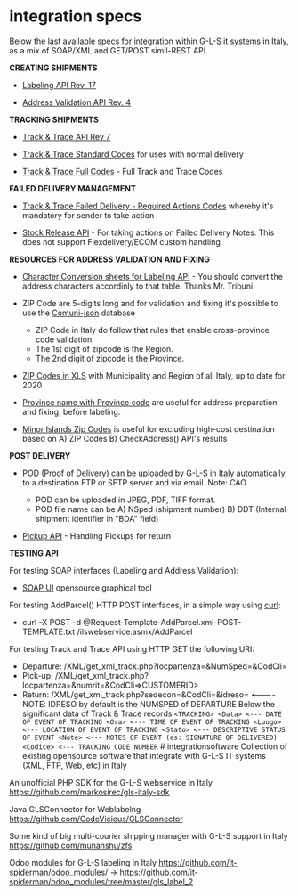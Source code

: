 # integration specs

Below the last available specs for integration within G-L-S it systems in Italy, as a mix of SOAP/XML and GET/POST simil-REST API.

**CREATING SHIPMENTS**
* [Labeling API Rev. 17](https://github.com/labelingdocuments/integrationsoftware/blob/master/MU162_Web%20Integrated%20Labeling%20Service_REV17.pdf)

* [Address Validation API Rev. 4](https://github.com/labelingdocuments/integrationsoftware/blob/master/MU163_Webservice_Checkaddress_rev_04.pdf)


**TRACKING SHIPMENTS**
* [Track & Trace API Rev 7](https://github.com/labelingdocuments/integrationsoftware/blob/master/MU40%20-%20Track%20%20Trace%20rev7.pdf)

* [Track & Trace Standard Codes](https://github.com/labelingdocuments/integrationsoftware/blob/master/standard_tracking_codes.xls) for uses with normal delivery

* [Track & Trace Full Codes](https://github.com/labelingdocuments/integrationsoftware/blob/master/codici_risultato_gls.xls) - Full Track and Trace Codes

**FAILED DELIVERY MANAGEMENT**

* [Track & Trace Failed Delivery - Required Actions Codes](https://github.com/labelingdocuments/integrationsoftware/blob/master/tracking_codes_requiring_sender_action.xlsx) whereby it's mandatory for sender to take action

* [Stock Release API](https://github.com/labelingdocuments/integrationsoftware/blob/master/MU276_SvincoloGiacenzeXML_70337bb8-9a58-440a-a7df-eb3270fcac96%20(1).pdf) - For taking actions on Failed Delivery Notes: This does not support Flexdelivery/ECOM custom handling

**RESOURCES FOR ADDRESS VALIDATION AND FIXING**

* [Character Conversion sheets for Labeling API](https://github.com/labelingdocuments/integrationsoftware/blob/master/GLS%20Webservice%20-%20Tabella%20Conversione.xlsx) - You should convert the address characters accordinly to that table. Thanks Mr. Tribuni

* ZIP Code are 5-digits long and for validation and fixing it's possible to use the [Comuni-json](https://github.com/matteocontrini/comuni-json) database
  * ZIP Code in Italy do follow that rules that enable cross-province code validation
   * The 1st digit of zipcode is the Region.
   * The 2nd digit of zipcode is the Province.

* [ZIP Codes in XLS](https://github.com/labelingdocuments/integrationsoftware/blob/master/CAP_ITALIA_2020.xlsx) with Municipality and Region of all Italy, up to date for 2020
 
* [Province name with Province code](https://github.com/labelingdocuments/integrationsoftware/blob/master/province-it.xls) are useful for address preparation and fixing, before labeling.

* [Minor Islands Zip Codes](https://github.com/labelingdocuments/integrationsoftware/blob/master/Isole_Minori_Rev6_Mar21.xlsx) is useful for excluding high-cost destination based on A) ZIP Codes B) CheckAddress() API's results

**POST DELIVERY**

* POD (Proof of Delivery) can be uploaded by G-L-S in Italy automatically to a destination FTP or SFTP server and via email. Note: CAO
  *  POD can be uploaded in JPEG, PDF, TIFF format.
  *  POD file name can be A) NSped (shipment number) B) DDT (Internal shipment identifier in "BDA" field) 

* [Pickup API](https://github.com/labelingdocuments/integrationsoftware/blob/master/MU302_Ritiri_XML_rev2_3d1def7c-da62-4692-b927-c9059c9187b8.pdf) - Handling Pickups for return

**TESTING API**

For testing SOAP interfaces (Labeling and Address Validation):
* [SOAP UI](https://www.soapui.org/tools/soapui/) opensource graphical tool

For testing AddParcel() HTTP POST interfaces, in a simple way using [curl](https://curl.se/):
* curl -X POST -d @Request-Template-AddParcel.xml-POST-TEMPLATE.txt /ilswebservice.asmx/AddParcel

For testing Track and Trace API using HTTP GET the following URI:
* Departure: /XML/get_xml_track.php?locpartenza=<WAREHOUSEOFDEPARTURE>&NumSped=<NUMSPED>&CodCli=<CUSTOMERID>
* Pick-up: /XML/get_xml_track.php?locpartenza=<WAREHOUSEOFPICKUP>&numrit=<NUMBEROFPICKUP>&CodCli=>CUSTOMERID>
* Return:  /XML/get_xml_track.php?sedecon=<WAREHOUSEOFDEPARTURE>&CodCli=<CUSTOMERID>&idreso=<IDRESO>   <---- NOTE: IDRESO by default is the NUMSPED of DEPARTURE
Below the significant data of Track & Trace records 
                                                                                                             `` <TRACKING>
<Data> <--- DATE OF EVENT OF TRACKING
<Ora> <--- TIME OF EVENT OF TRACKING
<Luogo> <--- LOCATION OF EVENT OF TRACKING
<Stato> <--- DESCRIPTIVE STATUS OF EVENT
<Note> <--- NOTES OF EVENT (es: SIGNATURE OF DELIVERED)
<Codice> <--- TRACKING CODE NUMBER
``
              # integrationsoftware
Collection of existing opensource software that integrate with G-L-S  IT systems (XML, FTP, Web, etc) in Italy

An unofficial PHP SDK for the G-L-S webservice in Italy
https://github.com/markosirec/gls-italy-sdk

Java GLSConnector for Weblabelng
https://github.com/CodeVicious/GLSConnector

Some kind of big multi-courier shipping manager with G-L-S support in Italy
https://github.com/munanshu/zfs

Odoo modules for G-L-S labeling in Italy
https://github.com/it-spiderman/odoo_modules/ -> https://github.com/it-spiderman/odoo_modules/tree/master/gls_label_2

